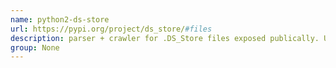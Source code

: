 ```yaml
---
name: python2-ds-store
url: https://pypi.org/project/ds_store/#files
description: parser + crawler for .DS_Store files exposed publically. URL : https://pypi.org/project/ds_store/#files Groups : None
group: None
---
```

